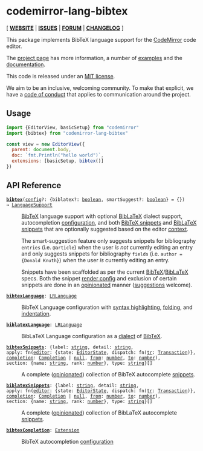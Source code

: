 <!-- NOTE: README.md is generated from src/README.md -->

# codemirror-lang-bibtex

[ [**WEBSITE**](https://codemirror.net/) | [**ISSUES**](https://github.com/vaisriv/codemirror-lang-bibtex/issues) | [**FORUM**](https://discuss.codemirror.net/c/next/) | [**CHANGELOG**](https://github.com/vaisriv/codemirror-lang-bibtex/blob/main/CHANGELOG.md) ]

This package implements BibTeX language support for the
[CodeMirror](https://codemirror.net/) code editor.

The [project page](https://codemirror.net/) has more information, a
number of [examples](https://codemirror.net/examples/) and the
[documentation](https://codemirror.net/docs/).

This code is released under an
[MIT license](https://github.com/vaisriv/codemirror-lang-bibtex/tree/main/LICENSE).

We aim to be an inclusive, welcoming community. To make that explicit,
we have a [code of
conduct](http://contributor-covenant.org/version/1/1/0/) that applies
to communication around the project.

## Usage

```javascript
import {EditorView, basicSetup} from "codemirror"
import {bibtex} from "codemirror-lang-bibtex"

const view = new EditorView({
  parent: document.body,
  doc: `fmt.Println("hello world")`,
  extensions: [basicSetup, bibtex()]
})
```

## API Reference

<dl>
<dt id="user-content-bibtex">
  <code><strong><a href="#user-content-bibtex">bibtex</a></strong>(<a id="user-content-bibtex^config" href="#user-content-bibtex^config">config</a>&#8288;?: {biblatex&#8288;?: <a href="https://developer.mozilla.org/en-US/docs/Web/JavaScript/Reference/Global_Objects/Boolean">boolean</a>, smartSuggest&#8288;?: <a href="https://developer.mozilla.org/en-US/docs/Web/JavaScript/Reference/Global_Objects/Boolean">boolean</a>} = {}) → <a href="https://codemirror.net/docs/ref#language.LanguageSupport">LanguageSupport</a></code></dt>

<dd><p><a href="#user-content-bibtexlanguage">BibTeX</a> language support with optional <a href="#user-content-biblatexlanguage">BibLaTeX</a> dialect support, autocompletion <a href="#user-content-bibtexcompletion">configuration</a>, and both <a href="#user-content-bibtexsnippets">BibTeX snippets</a> and <a href="#user-content-biblatexsnippets">BibLaTeX snippets</a> that are optionally suggested based on the editor <a href="https://codemirror.net/docs/ref/#autocomplete.CompletionContext">context</a>.</p>
<p>The smart-suggestion feature only suggests snippets for bibliography <code>entries</code> (i.e. <code>@article</code>) when the user <em>is not</em> currently editing an entry and only suggests snippets for bibliography <code>fields</code> (i.e. <code>author = {Donald Knuth}</code>) when the user <em>is</em> currently editing an entry.</p>
<p>Snippets have been scaffolded as per the current <a href="https://ctan.org/ctan-ann/id/mailman.3109.1292253131.2307.ctan-ann@dante.de">BibTeX</a>/<a href="https://ctan.org/ctan-ann/id/mailman.404.1656879977.32352.ctan-ann@ctan.org">BibLaTeX</a> specs. Both the snippet <a href="https://codemirror.net/docs/ref/#autocomplete.CompletionSection">render config</a> and exclusion of certain snippets are done in an <a href="https://www.citedrive.com/en/blog/codemirror-bibtex-plugin">opinionated</a> manner (<a href="https://github.com/vaisriv/codemirror-lang-bibtex/issues">suggestions</a> welcome).</p>
</dd>
<dt id="user-content-bibtexlanguage">
  <code><strong><a href="#user-content-bibtexlanguage">bibtexLanguage</a></strong>: <a href="https://codemirror.net/docs/ref#language.LRLanguage">LRLanguage</a></code></dt>

<dd><p>BibTeX Language configuration with <a href="https://codemirror.net/docs/ref/#language.syntaxHighlighting">syntax highlighting</a>, <a href="https://codemirror.net/docs/ref/#language.foldNodeProp">folding</a>, and <a href="https://codemirror.net/docs/ref/#language.indentNodeProp">indentation</a>.</p>
</dd>
<dt id="user-content-biblatexlanguage">
  <code><strong><a href="#user-content-biblatexlanguage">biblatexLanguage</a></strong>: <a href="https://codemirror.net/docs/ref#language.LRLanguage">LRLanguage</a></code></dt>

<dd><p>BibLaTeX Language configuration as a <a href="https://lezer.codemirror.net/docs/ref/#lr.ParserConfig.dialect">dialect</a> of <a href="#user-content-bibtexlanguage">BibTeX</a>.</p>
</dd>
<dt id="user-content-bibtexsnippets">
  <code><strong><a href="#user-content-bibtexsnippets">bibtexSnippets</a></strong>: {label: <a href="https://developer.mozilla.org/en-US/docs/Web/JavaScript/Reference/Global_Objects/String">string</a>, detail: <a href="https://developer.mozilla.org/en-US/docs/Web/JavaScript/Reference/Global_Objects/String">string</a>, apply: fn(<a id="user-content-bibtexsnippets.apply^editor" href="#user-content-bibtexsnippets.apply^editor">editor</a>: {state: <a href="https://codemirror.net/docs/ref#state.EditorState">EditorState</a>, dispatch: fn(<a id="user-content-bibtexsnippets.apply^editor.dispatch^tr" href="#user-content-bibtexsnippets.apply^editor.dispatch^tr">tr</a>: <a href="https://codemirror.net/docs/ref#state.Transaction">Transaction</a>)}, <a id="user-content-bibtexsnippets.apply^completion" href="#user-content-bibtexsnippets.apply^completion">completion</a>: <a href="https://codemirror.net/docs/ref#autocomplete.Completion">Completion</a> | <a href="https://developer.mozilla.org/en-US/docs/Web/JavaScript/Reference/Global_Objects/null">null</a>, <a id="user-content-bibtexsnippets.apply^from" href="#user-content-bibtexsnippets.apply^from">from</a>: <a href="https://developer.mozilla.org/en-US/docs/Web/JavaScript/Reference/Global_Objects/Number">number</a>, <a id="user-content-bibtexsnippets.apply^to" href="#user-content-bibtexsnippets.apply^to">to</a>: <a href="https://developer.mozilla.org/en-US/docs/Web/JavaScript/Reference/Global_Objects/Number">number</a>), section: {name: <a href="https://developer.mozilla.org/en-US/docs/Web/JavaScript/Reference/Global_Objects/String">string</a>, rank: <a href="https://developer.mozilla.org/en-US/docs/Web/JavaScript/Reference/Global_Objects/Number">number</a>}, type: <a href="https://developer.mozilla.org/en-US/docs/Web/JavaScript/Reference/Global_Objects/String">string</a>}[]</code></dt>

<dd><p>A complete (<a href="https://www.citedrive.com/en/blog/codemirror-bibtex-plugin">opinionated</a>) collection of BibTeX autocomplete <a href="https://codemirror.net/docs/ref/#autocomplete.snippet">snippets</a>.</p>
</dd>
<dt id="user-content-biblatexsnippets">
  <code><strong><a href="#user-content-biblatexsnippets">biblatexSnippets</a></strong>: {label: <a href="https://developer.mozilla.org/en-US/docs/Web/JavaScript/Reference/Global_Objects/String">string</a>, detail: <a href="https://developer.mozilla.org/en-US/docs/Web/JavaScript/Reference/Global_Objects/String">string</a>, apply: fn(<a id="user-content-biblatexsnippets.apply^editor" href="#user-content-biblatexsnippets.apply^editor">editor</a>: {state: <a href="https://codemirror.net/docs/ref#state.EditorState">EditorState</a>, dispatch: fn(<a id="user-content-biblatexsnippets.apply^editor.dispatch^tr" href="#user-content-biblatexsnippets.apply^editor.dispatch^tr">tr</a>: <a href="https://codemirror.net/docs/ref#state.Transaction">Transaction</a>)}, <a id="user-content-biblatexsnippets.apply^completion" href="#user-content-biblatexsnippets.apply^completion">completion</a>: <a href="https://codemirror.net/docs/ref#autocomplete.Completion">Completion</a> | <a href="https://developer.mozilla.org/en-US/docs/Web/JavaScript/Reference/Global_Objects/null">null</a>, <a id="user-content-biblatexsnippets.apply^from" href="#user-content-biblatexsnippets.apply^from">from</a>: <a href="https://developer.mozilla.org/en-US/docs/Web/JavaScript/Reference/Global_Objects/Number">number</a>, <a id="user-content-biblatexsnippets.apply^to" href="#user-content-biblatexsnippets.apply^to">to</a>: <a href="https://developer.mozilla.org/en-US/docs/Web/JavaScript/Reference/Global_Objects/Number">number</a>), section: {name: <a href="https://developer.mozilla.org/en-US/docs/Web/JavaScript/Reference/Global_Objects/String">string</a>, rank: <a href="https://developer.mozilla.org/en-US/docs/Web/JavaScript/Reference/Global_Objects/Number">number</a>}, type: <a href="https://developer.mozilla.org/en-US/docs/Web/JavaScript/Reference/Global_Objects/String">string</a>}[]</code></dt>

<dd><p>A complete (<a href="https://www.citedrive.com/en/blog/codemirror-bibtex-plugin">opinionated</a>) collection of BibLaTeX autocomplete <a href="https://codemirror.net/docs/ref/#autocomplete.snippet">snippets</a>.</p>
</dd>
<dt id="user-content-bibtexcompletion">
  <code><strong><a href="#user-content-bibtexcompletion">bibtexCompletion</a></strong>: <a href="https://codemirror.net/docs/ref#state.Extension">Extension</a></code></dt>

<dd><p>BibTeX autocompletion <a href="https://codemirror.net/docs/ref/#autocomplete.autocompletion%5Econfig">configuration</a></p>
</dd>
</dl>
